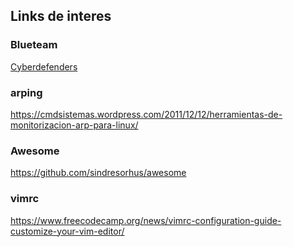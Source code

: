 ## Links de interes

### Blueteam

[Cyberdefenders](<https://cyberdefenders.org/>)


### arping

<https://cmdsistemas.wordpress.com/2011/12/12/herramientas-de-monitorizacion-arp-para-linux/>

### Awesome

<https://github.com/sindresorhus/awesome>


### vimrc

<https://www.freecodecamp.org/news/vimrc-configuration-guide-customize-your-vim-editor/>

